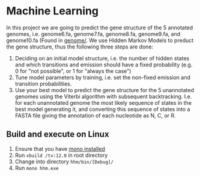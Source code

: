 Machine Learning
================
In this project we are going to predict the gene structure of the 5 annotated genomes, i.e. genome6.fa, genome7.fa, genome8.fa, genome9.fa, and genome10.fa (Found in [genome/](https://github.com/Tvede-dk/ml-3/tree/master/hhm/genome). We use Hidden Markov Models to preduct the gene structure, thus the following three steps are done:

1. Deciding on an initial model structure, i.e. the number of hidden states and which transitions and emission should have a fixed probability (e.g. 0 for "not possible", or 1 for "always the case")
2. Tune model parameters by training, i.e. set the non-fixed emission and transition probabilities.
3. Use your best model to predict the gene structure for the 5 unannotated genomes using the Viterbi algorithm with subsequent backtracking. I.e. for each unannotated genome the most likely sequence of states in the best model generating it, and converting this sequence of states into a FASTA file giving the annotation of each nucleotide as N, C, or R. 
 
Build and execute on Linux
----------------

1. Ensure that you have [mono installed](http://www.mono-project.com/download/#download-lin)
2. Run `xbuild /tv:12.0` in root directory
3. Change into directory `hhm/bin/[Debug]/`
4. Run `mono hhm.exe`
